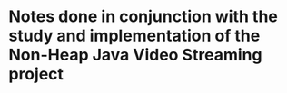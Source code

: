 # Notes done in conjunction with the study and implementation of the Non-Heap Java Video Streaming project
